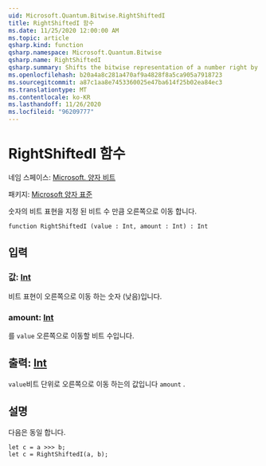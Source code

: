 ```yaml
---
uid: Microsoft.Quantum.Bitwise.RightShiftedI
title: RightShiftedI 함수
ms.date: 11/25/2020 12:00:00 AM
ms.topic: article
qsharp.kind: function
qsharp.namespace: Microsoft.Quantum.Bitwise
qsharp.name: RightShiftedI
qsharp.summary: Shifts the bitwise representation of a number right by a given number of bits.
ms.openlocfilehash: b20a4a8c281a470af9a4828f8a5ca905a7918723
ms.sourcegitcommit: a87c1aa8e7453360025e47ba614f25b02ea84ec3
ms.translationtype: MT
ms.contentlocale: ko-KR
ms.lasthandoff: 11/26/2020
ms.locfileid: "96209777"
---
```

# <a name="rightshiftedi-function"></a>RightShiftedI 함수

네임 스페이스: [Microsoft. 양자 비트](xref:Microsoft.Quantum.Bitwise)

패키지: [Microsoft 양자 표준](https://nuget.org/packages/Microsoft.Quantum.Standard)


숫자의 비트 표현을 지정 된 비트 수 만큼 오른쪽으로 이동 합니다.

```qsharp
function RightShiftedI (value : Int, amount : Int) : Int
```


## <a name="input"></a>입력

### <a name="value--int"></a>값: [Int](xref:microsoft.quantum.lang-ref.int)

비트 표현이 오른쪽으로 이동 하는 숫자 (낮음)입니다.


### <a name="amount--int"></a>amount: [Int](xref:microsoft.quantum.lang-ref.int)

를 `value` 오른쪽으로 이동할 비트 수입니다.



## <a name="output--int"></a>출력: [Int](xref:microsoft.quantum.lang-ref.int)

`value`비트 단위로 오른쪽으로 이동 하는의 값입니다 `amount` .

## <a name="remarks"></a>설명

다음은 동일 합니다.

```Q#
let c = a >>> b;
let c = RightShiftedI(a, b);
```